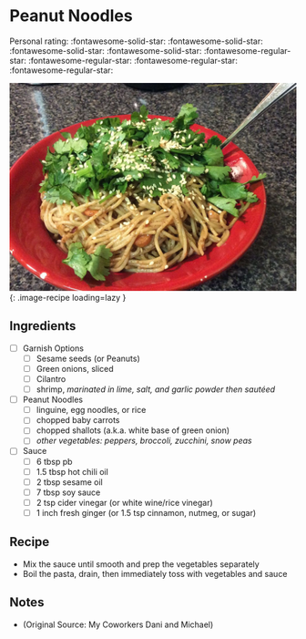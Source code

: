 <!-- Needs Manual Review -->

# Peanut Noodles

<!-- {cts} rating=1; (User can specify rating on scale of 1-5) -->

Personal rating: :fontawesome-solid-star: :fontawesome-solid-star: :fontawesome-solid-star: :fontawesome-solid-star: :fontawesome-regular-star: :fontawesome-regular-star: :fontawesome-regular-star: :fontawesome-regular-star:

<!-- {cte} -->

<!-- {cts} name_image=peanut_noodles.jpg; (User can specify image name) -->

![peanut_noodles.jpg](./peanut_noodles.jpg){: .image-recipe loading=lazy }

<!-- {cte} -->

## Ingredients

* [ ] Garnish Options
    * [ ] Sesame seeds (or Peanuts)
    * [ ] Green onions, sliced
    * [ ] Cilantro
    * [ ] shrimp, *marinated in lime, salt, and garlic powder then sautéed*
* [ ] Peanut Noodles
    * [ ] linguine, egg noodles, or rice
    * [ ] chopped baby carrots
    * [ ] chopped shallots (a.k.a. white base of green onion)
    * [ ] *other vegetables: peppers, broccoli, zucchini, snow peas*
* [ ] Sauce
    * [ ] 6 tbsp pb
    * [ ] 1.5 tbsp hot chili oil
    * [ ] 2 tbsp sesame oil
    * [ ] 7 tbsp soy sauce
    * [ ] 2 tsp cider vinegar (or white wine/rice vinegar)
    * [ ] 1 inch fresh ginger (or 1.5 tsp cinnamon, nutmeg, or sugar)

## Recipe

* Mix the sauce until smooth and prep the vegetables separately
* Boil the pasta, drain, then immediately toss with vegetables and sauce

## Notes

* (Original Source: My Coworkers Dani and Michael)
